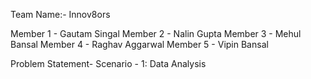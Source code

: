 Team Name:- Innov8ors

Member 1 - Gautam Singal
Member 2 - Nalin Gupta
Member 3 - Mehul Bansal
Member 4 - Raghav Aggarwal
Member 5 - Vipin Bansal

Problem Statement- Scenario - 1: Data Analysis
